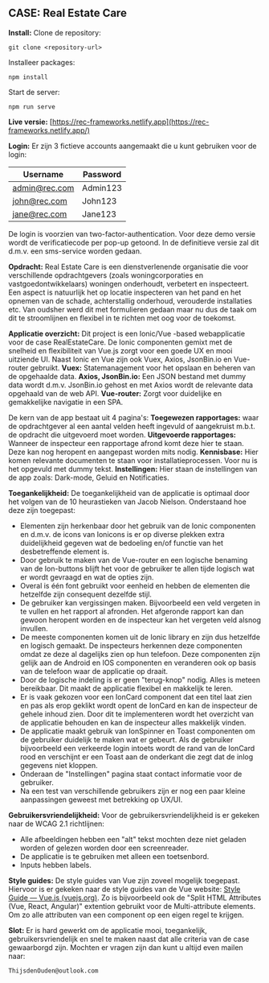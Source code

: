 ﻿## CASE: Real Estate Care

**Install:**
Clone de repository:		

    git clone <repository-url>
 Installeer packages:

    npm install
Start de server:

    npm run serve
 **Live versie:**
 [https://rec-frameworks.netlify.app](https://rec-frameworks.netlify.app/)
 
 **Login:**
 Er zijn 3 fictieve accounts aangemaakt die u kunt gebruiken voor de login:
 
| Username | Password |
|--|--|
| admin@rec.com | Admin123 |
| john@rec.com | John123 |
| jane@rec.com | Jane123 |

De login is voorzien van two-factor-authentication. Voor deze demo versie wordt de verificatiecode per pop-up getoond. In de definitieve versie zal dit d.m.v. een sms-service worden gedaan.

**Opdracht:**
Real Estate Care is een dienstverlenende organisatie die voor verschillende opdrachtgevers (zoals woningcorporaties en vastgoedontwikkelaars) woningen onderhoudt, verbetert en inspecteert.
Een aspect is natuurlijk het op locatie inspecteren van het pand en het opnemen van de schade, achterstallig onderhoud, verouderde installaties etc.
Van oudsher werd dit met formulieren gedaan maar nu dus de taak om dit te stroomlijnen en flexibel in te richten met oog voor de toekomst.

**Applicatie overzicht:**
Dit project is een Ionic/Vue -based webapplicatie voor de case RealEstateCare. 
De Ionic componenten gemixt met de snelheid en flexibiliteit van Vue.js zorgt voor een goede UX en mooi uitziende UI. Naast Ionic en Vue zijn ook Vuex, Axios, JsonBin.io en Vue-router gebruikt.
**Vuex:** Statemanagement voor het opslaan en beheren van de opgehaalde data.
**Axios, JsonBin.io:** Een JSON bestand met dummy data wordt d.m.v. JsonBin.io gehost en met Axios wordt de relevante data opgehaald van de web API.
 **Vue-router:** Zorgt voor duidelijke en gemakkelijke navigatie in een SPA.

De kern van de app bestaat uit 4 pagina's:
**Toegewezen rapportages:** waar de opdrachtgever al een aantal velden heeft ingevuld of aangekruist m.b.t. de opdracht die uitgevoerd moet worden.
**Uitgevoerde rapportages:** Wanneer de inspecteur een rapportage afrond komt deze hier te staan. Deze kan nog heropent en aangepast worden mits nodig.
**Kennisbase:** Hier komen relevante documenten te staan voor installatieprocessen. Voor nu is het opgevuld met dummy tekst.
**Instellingen:** Hier staan de instellingen van de app zoals: Dark-mode, Geluid en Notificaties.

**Toegankelijkheid:**
De toegankelijkheid van de applicatie is optimaal door het volgen van de 10 heurastieken van Jacob Nielson. Onderstaand hoe deze zijn toegepast:

 - Elementen zijn herkenbaar door het gebruik van de Ionic componenten en d.m.v. de icons van Ionicons is er op diverse plekken extra duidelijkheid gegeven wat de bedoeling en/of functie van het desbetreffende element is.
 - Door gebruik te maken van de Vue-router en een logische benaming van de Ion-buttons blijft het voor de gebruiker te allen tijde logisch wat er wordt gevraagd en wat de opties zijn. 
 - Overal is één font gebruikt voor eenheid en hebben de elementen die hetzelfde zijn consequent dezelfde stijl.
 - De gebruiker kan vergissingen maken. Bijvoorbeeld een veld vergeten in te vullen en het rapport al afronden. Het afgeronde rapport kan dan gewoon heropent worden en de inspecteur kan het vergeten veld alsnog invullen.
 - De meeste componenten komen uit de Ionic library en zijn dus hetzelfde en logisch gemaakt. De inspecteurs herkennen deze componenten omdat ze deze al dagelijks zien op hun telefoon. Deze componenten zijn gelijk aan de Android en IOS componenten en veranderen ook op basis van de telefoon waar de applicatie op draait.
 - Door de logische indeling is er geen "terug-knop" nodig. Alles is meteen bereikbaar. Dit maakt de applicatie flexibel en makkelijk te leren.
 - Er is vaak gekozen voor een IonCard component dat een titel laat zien en pas als erop geklikt wordt opent de IonCard en kan de inspecteur de gehele inhoud zien. Door dit te implementeren wordt het overzicht van de applicatie behouden en kan de inspecteur alles makkelijk vinden.
 - De applicatie maakt gebruik van IonSpinner en Toast componenten om de gebruiker duidelijk te maken wat er gebeurt. Als de gebruiker bijvoorbeeld een verkeerde login intoets wordt de rand van de IonCard rood en verschijnt er een Toast aan de onderkant die zegt dat de inlog gegevens niet kloppen.
 - Onderaan de "Instellingen" pagina staat contact informatie voor de gebruiker.
 -  Na een test van verschillende gebruikers zijn er nog een paar kleine aanpassingen geweest met betrekking op UX/UI.

**Gebruikersvriendelijkheid:**
Voor de gebruikersvriendelijkheid is er gekeken naar de WCAG 2.1 richtlijnen:

 - Alle afbeeldingen hebben een "alt" tekst mochten deze niet geladen worden of gelezen worden door een screenreader.
 - De applicatie is te gebruiken met alleen een toetsenbord.
 - Inputs hebben labels.

**Style guides:**
De style guides van Vue zijn zoveel mogelijk toegepast.  Hiervoor is er gekeken naar de style guides van de Vue website:
[Style Guide — Vue.js (vuejs.org)](https://v2.vuejs.org/v2/style-guide/?redirect=true).
Zo is bijvoorbeeld ook de "Split HTML Attributes (Vue, React, Angular)" extention gebruikt voor de Multi-attribute elements. Om zo alle attributen van een component op een eigen regel te krijgen.


**Slot:**
Er is hard gewerkt om de applicatie mooi, toegankelijk, gebruikersvriendelijk en snel te maken naast dat alle criteria van de case gewaarborgd zijn. Mochten er vragen zijn dan kunt u altijd even mailen naar:

    ThijsdenOuden@outlook.com

